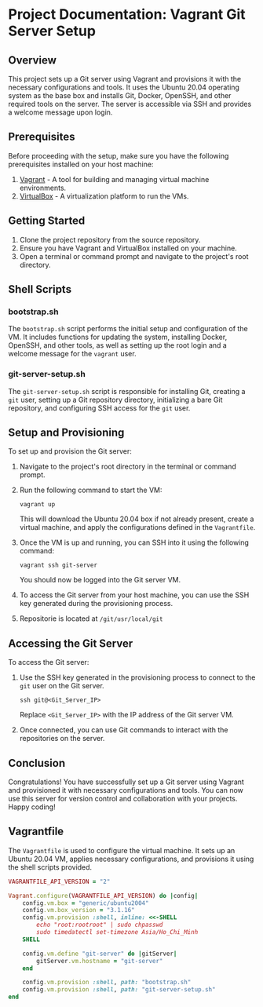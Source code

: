 # Project Documentation: Vagrant Git Server Setup

## Overview

This project sets up a Git server using Vagrant and provisions it with the necessary configurations and tools. It uses the Ubuntu 20.04 operating system as the base box and installs Git, Docker, OpenSSH, and other required tools on the server. The server is accessible via SSH and provides a welcome message upon login.

## Prerequisites

Before proceeding with the setup, make sure you have the following prerequisites installed on your host machine:

1. [Vagrant](https://www.vagrantup.com/downloads) - A tool for building and managing virtual machine environments.
2. [VirtualBox](https://www.virtualbox.org/wiki/Downloads) - A virtualization platform to run the VMs.

## Getting Started

1. Clone the project repository from the source repository.
2. Ensure you have Vagrant and VirtualBox installed on your machine.
3. Open a terminal or command prompt and navigate to the project's root directory.

## Shell Scripts

### bootstrap.sh

The `bootstrap.sh` script performs the initial setup and configuration of the VM. It includes functions for updating the system, installing Docker, OpenSSH, and other tools, as well as setting up the root login and a welcome message for the `vagrant` user.

### git-server-setup.sh

The `git-server-setup.sh` script is responsible for installing Git, creating a `git` user, setting up a Git repository directory, initializing a bare Git repository, and configuring SSH access for the `git` user.

## Setup and Provisioning

To set up and provision the Git server:

1. Navigate to the project's root directory in the terminal or command prompt.
2. Run the following command to start the VM:

   ```
   vagrant up
   ```

   This will download the Ubuntu 20.04 box if not already present, create a virtual machine, and apply the configurations defined in the `Vagrantfile`.

3. Once the VM is up and running, you can SSH into it using the following command:

   ```
   vagrant ssh git-server
   ```

   You should now be logged into the Git server VM.

4. To access the Git server from your host machine, you can use the SSH key generated during the provisioning process.

5. Repositorie is located at ```/git/usr/local/git```

## Accessing the Git Server

To access the Git server:

1. Use the SSH key generated in the provisioning process to connect to the `git` user on the Git server.

   ```
   ssh git@<Git_Server_IP>
   ```

   Replace `<Git_Server_IP>` with the IP address of the Git server VM.

2. Once connected, you can use Git commands to interact with the repositories on the server.

## Conclusion

Congratulations! You have successfully set up a Git server using Vagrant and provisioned it with necessary configurations and tools. You can now use this server for version control and collaboration with your projects. Happy coding!

## Vagrantfile

The `Vagrantfile` is used to configure the virtual machine. It sets up an Ubuntu 20.04 VM, applies necessary configurations, and provisions it using the shell scripts provided.

```ruby
VAGRANTFILE_API_VERSION = "2"

Vagrant.configure(VAGRANTFILE_API_VERSION) do |config|
    config.vm.box = "generic/ubuntu2004"
    config.vm.box_version = "3.1.16"
    config.vm.provision :shell, inline: <<-SHELL
        echo "root:rootroot" | sudo chpasswd
        sudo timedatectl set-timezone Asia/Ho_Chi_Minh
    SHELL

    config.vm.define "git-server" do |gitServer|
        gitServer.vm.hostname = "git-server"
    end

    config.vm.provision :shell, path: "bootstrap.sh"
    config.vm.provision :shell, path: "git-server-setup.sh"
end
```